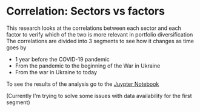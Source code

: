 # Correlation: Sectors vs factors

This research looks at the correlations between each sector and each factor to verify which of the two is more relevant in portfolio diversification
The correlations are divided into 3 segments to see how it changes as time goes by 

- 1 year before the COVID-19 pandemic
- From the pandemic to the beginning of the War in Ukraine 
- From the war in Ukraine to today

 
To see the results of the analysis go to the [Juypter Notebook](sector_factors_corr.ipynb)

(Currently I'm trying to solve some issues with  data availability for the first segment)
